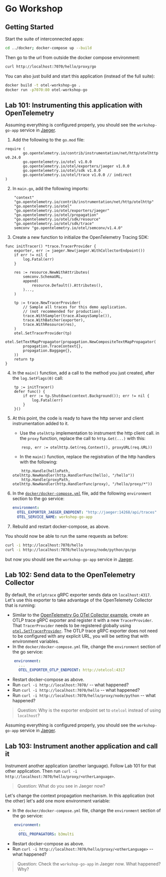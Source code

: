 # Go Workshop

## Getting Started

Start the suite of interconnected apps:

```bash
cd ../docker; docker-compose up --build
```

Then go to the url from outside the docker compose environment:

```bash
curl http://localhost:7070/hello/proxy/go
```

You can also just build and start this application (instead of the full suite):

```bash
docker build -t otel-workshop-go .
docker run -p7070:80 otel-workshop-go
```

## Lab 101: Instrumenting this application with OpenTelemetry

Assuming everything is configured properly, you should see the
`workshop-go-app` service in [Jaeger](http://localhost:16686).

1. Add the following to the `go.mod` file:
```
require (
		go.opentelemetry.io/contrib/instrumentation/net/http/otelhttp v0.24.0
		go.opentelemetry.io/otel v1.0.0
		go.opentelemetry.io/otel/exporters/jaeger v1.0.0
		go.opentelemetry.io/otel/sdk v1.0.0
		go.opentelemetry.io/otel/trace v1.0.0 // indirect
)
```
2. In `main.go`, add the following imports:
```
	"context"
	"go.opentelemetry.io/contrib/instrumentation/net/http/otelhttp"
	"go.opentelemetry.io/otel"
	"go.opentelemetry.io/otel/exporters/jaeger"
	"go.opentelemetry.io/otel/propagation"
	"go.opentelemetry.io/otel/sdk/resource"
	"go.opentelemetry.io/otel/sdk/trace"
	semconv "go.opentelemetry.io/otel/semconv/v1.4.0"
```
3. Create a new function to initialize the OpenTelemetry Tracing SDK:
```
func initTracer() *trace.TracerProvider {
	exporter, err := jaeger.New(jaeger.WithCollectorEndpoint())
	if err != nil {
		log.Fatal(err)
	}

	res := resource.NewWithAttributes(
		semconv.SchemaURL,
		append(
			resource.Default().Attributes(),
		)...,
	)

	tp := trace.NewTracerProvider(
		// Sample all traces for this demo application.
		// (not recommended for production).
		trace.WithSampler(trace.AlwaysSample()),
		trace.WithBatcher(exporter),
		trace.WithResource(res),
	)
	otel.SetTracerProvider(tp)
	otel.SetTextMapPropagator(propagation.NewCompositeTextMapPropagator(
		propagation.TraceContext{},
		propagation.Baggage{},
	))
	return tp
}
```
4. In the `main()` function, add a call to the method you just created, after the `log.SetFlags(0)` call:
```
	tp := initTracer()
	defer func() {
		if err := tp.Shutdown(context.Background()); err != nil {
			log.Fatal(err)
		}
	}()
```
5. At this point, the code is ready to have the http server and client instrumentation added to it.
   - Use the `otelhttp` implementation to instrument the http client call. in the `proxy` function, replace the call to `http.Get(...)` with this:
   ```
       resp, err := otelhttp.Get(req.Context(), proxyURL(req.URL))
   ```
   - In the `main()` function, replace the registration of the http handlers with the following:
   ```
       http.Handle(helloPath, otelhttp.NewHandler(http.HandlerFunc(hello), "/hello"))
       http.Handle(proxyPath, otelhttp.NewHandler(http.HandlerFunc(proxy), "/hello/proxy/*"))
   ```
6. In the [`docker/docker-compose.yml`](../docker/docker-compose.yml) file, add
   the following `environment` section to the go service:

    ```yaml
    environment:
      OTEL_EXPORTER_JAEGER_ENDPOINT: "http://jaeger:14268/api/traces"
      OTEL_SERVICE_NAME: workshop-go-app
    ```
7. Rebuild and restart docker-compose, as above.

You should now be able to run the same requests as before:

```sh
curl -i http://localhost:7070/hello
curl -i http://localhost:7070/hello/proxy/node/python/go/go
```

but now you should see the `workshop-go-app` service in [Jaeger](http://localhost:16686).

## Lab 102: Send data to the OpenTelemetry Collector

By default, the `otlptrace` gRPC exporter sends data on `localhost:4317`. Let's use
this exporter to take advantage of the OpenTelemety Collector that is running:

- Similar to the [OpenTelemetry Go OTel Collector
   example](https://github.com/open-telemetry/opentelemetry-go/blob/main/example/otel-collector/main.go),
   create an OTLP trace gRPC exporter and register it with a new `TracerProvider`. That
   `TracerProvider` needs to be registered globally using
   [`otel.SetTracerProvider`](https://pkg.go.dev/go.opentelemetry.io/otel#SetTracerProvider).
   The OTLP trace gRPC exporter does not need to be configured with any explicit URL,
   you will be setting that with environment variables.
- In the `docker/docker-compose.yml` file, change the `environment` section of the go service:
```yaml
    environment:
      ...
      OTEL_EXPORTER_OTLP_ENDPOINT: http://otelcol:4317
```
- Restart docker-compose as above.
- Run `curl -i http://localhost:7070/` -- what happened?
- Run `curl -i http://localhost:7070/hello` -- what happened?
- Run `curl -i http://localhost:7070/hello/proxy/node/python` -- what happened?

> Question: Why is the exporter endpoint set to `otelcol` instead of using `localhost`?

Assuming everything is configured properly, you should see the
`workshop-go-app` service in [Jaeger](http://localhost:16686).

## Lab 103: Instrument another application and call it

Instrument another application (another language). Follow Lab 101 for that
other application. Then run `curl -i
http://localhost:7070/hello/proxy/<otherLanguage>`.

> Question: What do you see in Jaeger now?

Let's change the context propagation mechanism. In this application (not the
other) let's add one more environment variable:

- In the `docker/docker-compose.yml` file, change the `environment` section of the go service:
```yaml
    environment:
      ...
      OTEL_PROPAGATORS: b3multi
```
- Restart docker-compose as above.
- Run `curl -i http://localhost:7070/hello/proxy/<otherLanguage>` -- what happened?

> Question: Check the `workshop-go-app` in Jaeger now. What happened? Why?
